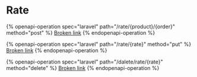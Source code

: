 # Rate

{% openapi-operation spec="laravel" path="/rate/{product}/{order}" method="post" %}
[Broken link](broken-reference)
{% endopenapi-operation %}

{% openapi-operation spec="laravel" path="/rate/{rate}" method="put" %}
[Broken link](broken-reference)
{% endopenapi-operation %}

{% openapi-operation spec="laravel" path="/dalete/rate/{rate}" method="delete" %}
[Broken link](broken-reference)
{% endopenapi-operation %}
